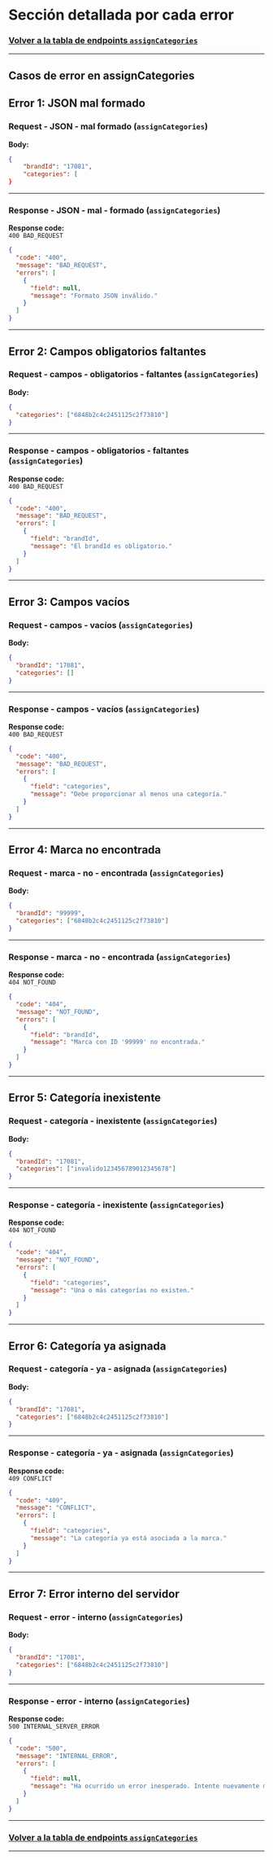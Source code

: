 # Sección detallada por cada error

### [Volver a la tabla de endpoints `assignCategories`](service-documentation-endpoints-assign-category.md#table-error-assign-categories)

---

## Casos de error en assignCategories

## Error 1: JSON mal formado

<a name="request-json-mal-formado-assign-categories"></a>

### Request - JSON - mal formado (`assignCategories`)

**Body:**

```json
{
    "brandId": "17081",
    "categories": [
}
```

---

<a name="response-json-mal-formado-assign-categories"></a>

### Response - JSON - mal - formado (`assignCategories`)

**Response code:**  
`400 BAD_REQUEST`

```json
{
  "code": "400",
  "message": "BAD_REQUEST",
  "errors": [
    {
      "field": null,
      "message": "Formato JSON inválido."
    }
  ]
}
```

---

## Error 2: Campos obligatorios faltantes

<a name="request-campos-obligatorios-faltantes-assign-categories"></a>

### Request - campos - obligatorios - faltantes (`assignCategories`)

**Body:**

```json
{
  "categories": ["6848b2c4c2451125c2f73810"]
}
```

---

<a name="response-campos-obligatorios-faltantes-assign-categories"></a>

### Response - campos - obligatorios - faltantes (`assignCategories`)

**Response code:**  
`400 BAD_REQUEST`

```json
{
  "code": "400",
  "message": "BAD_REQUEST",
  "errors": [
    {
      "field": "brandId",
      "message": "El brandId es obligatorio."
    }
  ]
}
```

---

## Error 3: Campos vacíos

<a name="request-campos-vacíos-assign-categories"></a>

### Request - campos - vacíos (`assignCategories`)

**Body:**

```json
{
  "brandId": "17081",
  "categories": []
}
```

---

### Response - campos - vacíos (`assignCategories`)

<a name="response-campos-vacíos-assign-categories"></a>

**Response code:**  
`400 BAD_REQUEST`

```json
{
  "code": "400",
  "message": "BAD_REQUEST",
  "errors": [
    {
      "field": "categories",
      "message": "Debe proporcionar al menos una categoría."
    }
  ]
}
```

---

## Error 4: Marca no encontrada

<a name="request-marca-no-encontrada-assign-categories"></a>

### Request - marca - no - encontrada (`assignCategories`)

**Body:**

```json
{
  "brandId": "99999",
  "categories": ["6848b2c4c2451125c2f73810"]
}
```

---

<a name="response-marca-no-encontrada-assign-categories"></a>

### Response - marca - no - encontrada (`assignCategories`)

**Response code:**  
`404 NOT_FOUND`

```json
{
  "code": "404",
  "message": "NOT_FOUND",
  "errors": [
    {
      "field": "brandId",
      "message": "Marca con ID '99999' no encontrada."
    }
  ]
}
```

---

## Error 5: Categoría inexistente

<a name="request-categoría-inexistente-assign-categories"></a>

### Request - categoría - inexistente (`assignCategories`)

**Body:**

```json
{
  "brandId": "17081",
  "categories": ["invalido123456789012345678"]
}
```

---

<a name="response-categoría-inexistente-assign-categories"></a>

### Response - categoría - inexistente (`assignCategories`)

**Response code:**  
`404 NOT_FOUND`

```json
{
  "code": "404",
  "message": "NOT_FOUND",
  "errors": [
    {
      "field": "categories",
      "message": "Una o más categorías no existen."
    }
  ]
}
```

---

## Error 6: Categoría ya asignada

<a name="request-categoría-ya-asignada-assign-categories"></a>

### Request - categoría - ya - asignada (`assignCategories`)

**Body:**

```json
{
  "brandId": "17081",
  "categories": ["6848b2c4c2451125c2f73810"]
}
```

---

<a name="response-categoría-ya-asignada-assign-categories"></a>

### Response - categoría - ya - asignada (`assignCategories`)

**Response code:**  
`409 CONFLICT`

```json
{
  "code": "409",
  "message": "CONFLICT",
  "errors": [
    {
      "field": "categories",
      "message": "La categoría ya está asociada a la marca."
    }
  ]
}
```

---

## Error 7: Error interno del servidor

<a name="request-error-interno-assign-categories"></a>

### Request - error - interno (`assignCategories`)

**Body:**

```json
{
  "brandId": "17081",
  "categories": ["6848b2c4c2451125c2f73810"]
}
```

---

<a name="response-error-interno-assign-categories"></a>

### Response - error - interno (`assignCategories`)

**Response code:**  
`500 INTERNAL_SERVER_ERROR`

```json
{
  "code": "500",
  "message": "INTERNAL_ERROR",
  "errors": [
    {
      "field": null,
      "message": "Ha ocurrido un error inesperado. Intente nuevamente más tarde."
    }
  ]
}
```

---

### [Volver a la tabla de endpoints `assignCategories`](service-documentation-endpoints-assign-category.md#table-error-assign-categories)

---
